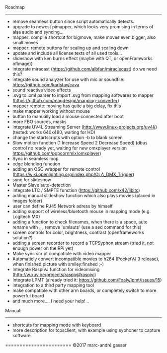 Roadmap
*******
- remove seamless button since script automatically detects.
- upgrade to newest pimapper, which looks very promising in terms of alsa audio and syncing...
- mapper: compile shortcut for bigmove, make moves even bigger, also small moves
- mapper: remote buttons for scaling up and scaling down
- update and include all license texts of all used tools...
- slideshow with ken burns effect (maybe with QT, or openFramworks ofImage))
- integrate miracast (https://github.com/albfan/miraclecast) do we need this?
- integrate sound analyzer for use with mic or soundfile: https://github.com/karlstav/cava
- sound reactive video effects
- .svg to .xml parser to import .svg from mapping softwares to mapper (https://github.com/magdesign/mapping-converter)
- mapper remote: moving has quite a big delay, fix this
- make mapper working without mouse
- button to manually load a mouse connected after boot
- more FBO sources, masks
- integrate UV4L Streaming Server (http://www.linux-projects.org/uv4l/) (tested: works 640x480, waiting for HD)
- change the startscripts with option -b to blank screen
- Slow motion function (1 Increase Speed 2 Decrease Speed) (dbus control no ready yet, waiting for new omxplayer version https://github.com/popcornmix/omxplayer)
- Sync in seamless loop 
- edge blending function
- adding an OSC wrapper for remote control (https://wiki.openlighting.org/index.php/OLA_DMX_Trigger)
- sync for slideshow
- Master Slave auto-detection
- integrate LTC / SMPTE function (https://github.com/x42/libltc)
- adding manual slideshow function which also plays movies (placed in images folder)
- user can define RJ45 Network adress by himself
- adding support of wireless/bluetooth mouse in mapping mode (e.g. Logitech MX)
- adding a function to check filenames, when there is a space, auto rename with _ , remove 'umlauts' (use a sed command for this)
- screen controls for color, brightness, contrast (openframeworks solution?)
- adding a screen recorder to record a TCPSyphon stream (tried it, not enough power on the RPi yet)
- Make sync script compatible with video mapper 
- Automaticly convert incompatible movies to h264  (PocketVJ 3 release), when finished picture with smiley:finshed ;-)
- Integrate RaspiVJ function for videomixing (http://w.xuv.be/projects/raspivj#raspivj)
- Integrate LPMT (already tried it: https://github.com/Foaly/lpmt/issues/15)
- integration to a third party mapping tool
- make compatible with other arm boards, or completely switch to more powerful board
- and much more.... I need your help!
..

Manual:
*******
- shortcuts for mapping mode with keyboard
- more description for tcpsclient, with example using syphoner to capture software

=======================
©2017 marc-andré gasser


